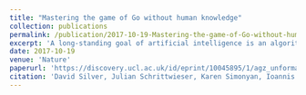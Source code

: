 ```yaml
---
title: "Mastering the game of Go without human knowledge"
collection: publications
permalink: /publication/2017-10-19-Mastering-the-game-of-Go-without-human-knowledge
excerpt: 'A long-standing goal of artificial intelligence is an algorithm that learns, tabula rasa, superhuman proficiency in challenging domains. Recently, AlphaGo became the first program to defeat a world champion in the game of Go. The tree search in AlphaGo evaluated positions and selected moves using deep neural networks. These neural networks were trained by supervised learning from human expert moves, and by reinforcement learning from self-play. Here we introduce an algorithm based solely on reinforcement learning, without human data, guidance or domain knowledge beyond game rules. AlphaGo becomes its own teacher: a neural network is trained to predict AlphaGo’s own move selections and also the winner of AlphaGo’s games. This neural network improves the strength of the tree search, resulting in higher quality move selection and stronger self-play in the next iteration. Starting tabula rasa, our new program AlphaGo Zero achieved superhuman performance, winning 100–0 against the previously published, champion-defeating AlphaGo.'
date: 2017-10-19
venue: 'Nature'
paperurl: 'https://discovery.ucl.ac.uk/id/eprint/10045895/1/agz_unformatted_nature.pdf'
citation: 'David Silver, Julian Schrittwieser, Karen Simonyan, Ioannis Antonoglou, Aja Huang, Arthur Guez, Thomas Hubert, Lucas Baker, Matthew Lai, Adrian Bolton, Yutian Chen, Timothy Lillicrap, Fan Hui, Laurent Sifre, George Van Den Driessche, Thore Graepel, Demis Hassabis. (2017). &quot;Mastering the game of Go without human knowledg.&quot; <i>Nature</i>. 550(7676), pages 354-359.'
---
```

